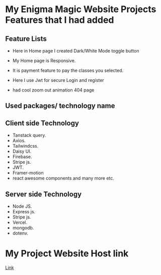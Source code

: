 # My Enigma Magic Website Projects Features that I had added

## Feature Lists

* Here in Home page I created Dark/White Mode toggle button

* My Home page is Responsive.

* It is payment feature to pay the classes you selected.

* Here I use Jwt for secure Login and register

* had cool zoom out animation 404 page

## Used packages/ technology name

## Client side Technology
* Tanstack query.
* Axios.
* Tailwindcss.
* Daisy UI.
* Firebase.
* Stripe js.
* JWT.
* Framer-motion
* react awesome components and many more etc.
## Server side Technology
* Node JS.
* Express js.
* Stripe js.
* Vercel.
* mongodb.
* dotenv.


# My Project Website Host link
[Link](https://enigma-magic.web.app/)